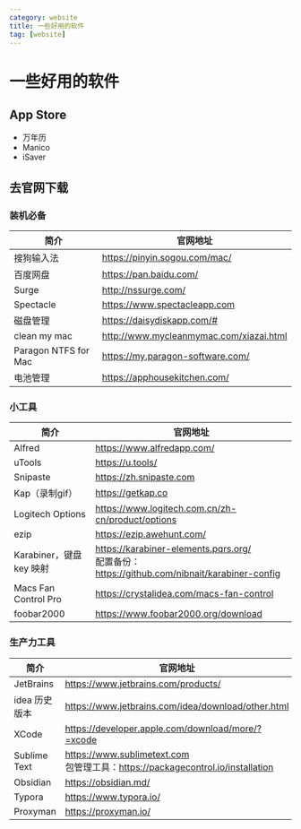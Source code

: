 ```yaml
---
category: website
title: 一些好用的软件
tag: [website]
---
```

# 一些好用的软件


## App Store
- 万年历  
- Manico  
- iSaver


## 去官网下载

### 装机必备
| 简介                 | 官网地址                                  |
| -------------------- | ----------------------------------------- |
| 搜狗输入法           | <https://pinyin.sogou.com/mac/>           |
| 百度网盘             | <https://pan.baidu.com/>                  |
| Surge                | <http://nssurge.com/>                     |
| Spectacle            | <https://www.spectacleapp.com>            |
| 磁盘管理             | <https://daisydiskapp.com/#>              |
| clean my mac         | <http://www.mycleanmymac.com/xiazai.html> |
| Paragon NTFS for Mac | <https://my.paragon-software.com/>        |
| 电池管理             | <https://apphousekitchen.com/>            |

### 小工具
| 简介                     | 官网地址                                                                                             |
| ------------------------ | ---------------------------------------------------------------------------------------------------- |
| Alfred                   | <https://www.alfredapp.com/>                                                                         |
| uTools                   | <https://u.tools/>                                                                                   |
| Snipaste                 | <https://zh.snipaste.com>                                                                            |
| Kap（录制gif）           | <https://getkap.co>                                                                                  |
| Logitech Options         | <https://www.logitech.com.cn/zh-cn/product/options>                                                  |
| ezip                     | <https://ezip.awehunt.com/>                                                                          |
| Karabiner，键盘 key 映射 | <https://karabiner-elements.pqrs.org/> <br/> 配置备份：<https://github.com/nibnait/karabiner-config> |
| Macs Fan Control Pro     | <https://crystalidea.com/macs-fan-control>                                                           |
| foobar2000               | <https://www.foobar2000.org/download>                                                                |

### 生产力工具
| 简介          | 官网地址                                                                                 |
| ------------- | ---------------------------------------------------------------------------------------- |
| JetBrains     | <https://www.jetbrains.com/products/>                                                    |
| idea 历史版本 | <https://www.jetbrains.com/idea/download/other.html>                                     |
| XCode         | <https://developer.apple.com/download/more/?=xcode>                                      |
| Sublime Text  | <https://www.sublimetext.com> <br/> 包管理工具：<https://packagecontrol.io/installation> |
| Obsidian      | <https://obsidian.md/>                                                                   |
| Typora        | <https://www.typora.io/>                                                                 |
| Proxyman      | <https://proxyman.io/>                                                                   |
